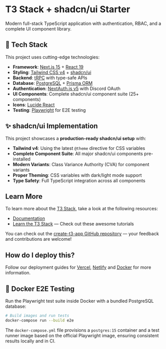 # T3 Stack + shadcn/ui Starter

Modern full-stack TypeScript application with authentication, RBAC, and a complete UI component library.

## 🚀 Tech Stack

This project uses cutting-edge technologies:

- **Framework**: [Next.js 15](https://nextjs.org) + [React 19](https://react.dev)
- **Styling**: [Tailwind CSS v4](https://tailwindcss.com) + [shadcn/ui](https://ui.shadcn.com)
- **Backend**: [tRPC](https://trpc.io) with type-safe APIs
- **Database**: [PostgreSQL](https://postgresql.org) + [Prisma ORM](https://prisma.io)
- **Authentication**: [NextAuth.js v5](https://next-auth.js.org) with Discord OAuth
- **UI Components**: Complete shadcn/ui component suite (25+ components)
- **Icons**: [Lucide React](https://lucide.dev)
- **Testing**: [Playwright](https://playwright.dev) for E2E testing

## ✨ shadcn/ui Implementation

This project showcases a **production-ready shadcn/ui setup** with:

- **Tailwind v4**: Using the latest `@theme` directive for CSS variables
- **Complete Component Suite**: All major shadcn/ui components pre-installed
- **Modern Variants**: Class Variance Authority (CVA) for component variants
- **Proper Theming**: CSS variables with dark/light mode support
- **Type Safety**: Full TypeScript integration across all components

## Learn More

To learn more about the [T3 Stack](https://create.t3.gg/), take a look at the following resources:

- [Documentation](https://create.t3.gg/)
- [Learn the T3 Stack](https://create.t3.gg/en/faq#what-learning-resources-are-currently-available) — Check out these awesome tutorials

You can check out the [create-t3-app GitHub repository](https://github.com/t3-oss/create-t3-app) — your feedback and contributions are welcome!

## How do I deploy this?

Follow our deployment guides for [Vercel](https://create.t3.gg/en/deployment/vercel), [Netlify](https://create.t3.gg/en/deployment/netlify) and [Docker](https://create.t3.gg/en/deployment/docker) for more information.

## 🐳 Docker E2E Testing

Run the Playwright test suite inside Docker with a bundled PostgreSQL database:

```bash
# Build images and run tests
docker-compose run --build e2e
```

The `docker-compose.yml` file provisions a `postgres:15` container and a test runner image based on the official Playwright image, ensuring consistent results locally and in CI.
